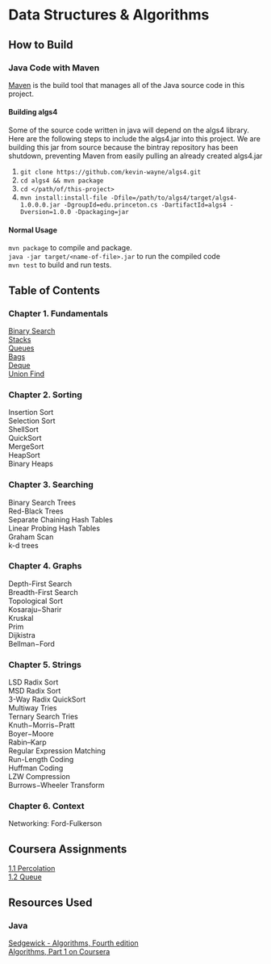 # Data Structures & Algorithms

## How to Build
### Java Code with Maven
[Maven](https://maven.apache.org/) is the build tool that manages all of the
Java source code in this project. 

#### Building algs4 
Some of the source code written in java will depend on the algs4 library. Here
are the following steps to include the algs4.jar into this project. We are
building this jar from source because the bintray repository has been shutdown,
preventing Maven from easily pulling an already created algs4.jar

1. `git clone https://github.com/kevin-wayne/algs4.git`
2. `cd algs4 && mvn package`
3. `cd </path/of/this-project>`
4. `mvn install:install-file -Dfile=/path/to/algs4/target/algs4-1.0.0.0.jar -DgroupId=edu.princeton.cs -DartifactId=algs4 -Dversion=1.0.0 -Dpackaging=jar`

#### Normal Usage
`mvn package` to compile and package. \
`java -jar target/<name-of-file>.jar` to run the compiled code \
`mvn test` to build and run tests.

## Table of Contents
### Chapter 1. Fundamentals
[Binary Search](https://github.com/anthonygraca/algorithms/blob/main/src/main/java/io/anthonygraca/princeton/chapter1/BinarySearch.java) \
[Stacks](https://github.com/anthonygraca/algorithms/blob/main/src/main/java/io/anthonygraca/princeton/chapter1/Stack.java) \
[Queues](https://github.com/anthonygraca/algorithms/blob/main/src/main/java/io/anthonygraca/princeton/chapter1/Queue.java) \
[Bags](https://github.com/anthonygraca/algorithms/blob/main/src/main/java/io/anthonygraca/princeton/chapter1/Bag.java) \
[Deque](https://github.com/anthonygraca/algorithms/blob/main/src/main/java/io/anthonygraca/princeton/chapter1/deque/Deque.java) \
[Union Find](https://github.com/anthonygraca/algorithms/blob/main/src/main/java/io/anthonygraca/princeton/chapter1/UnionFind.java)
### Chapter 2. Sorting
Insertion Sort \
Selection Sort \
ShellSort \
QuickSort \
MergeSort \
HeapSort \
Binary Heaps
### Chapter 3. Searching
Binary Search Trees \
Red-Black Trees \
Separate Chaining Hash Tables \
Linear Probing Hash Tables \
Graham Scan \
k-d trees
### Chapter 4. Graphs
Depth-First Search \
Breadth-First Search \
Topological Sort \
Kosaraju−Sharir \
Kruskal \
Prim \
Dijkistra \
Bellman−Ford
### Chapter 5. Strings
LSD Radix Sort \
MSD Radix Sort \
3-Way Radix QuickSort \
Multiway Tries \
Ternary Search Tries \
Knuth−Morris−Pratt \
Boyer−Moore \
Rabin–Karp \
Regular Expression Matching \
Run-Length Coding \
Huffman Coding \
LZW Compression \
Burrows−Wheeler Transform
### Chapter 6. Context
Networking: Ford-Fulkerson

## Coursera Assignments
[1.1 Percolation](https://github.com/anthonygraca/algorithms/tree/main/src/main/java/io/anthonygraca/princeton/chapter1/percolation) \
[1.2 Queue](https://github.com/anthonygraca/algorithms/blob/main/src/main/java/io/anthonygraca/princeton/chapter1/deque/Deque.java)

## Resources Used
### Java
[Sedgewick - Algorithms, Fourth edition](https://www.amazon.com/Algorithms-4th-Robert-Sedgewick/dp/032157351X) \
[Algorithms, Part 1 on Coursera](https://www.coursera.org/learn/algorithms-part1/home/info)
